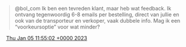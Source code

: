 > @bol\_com Ik ben een tevreden klant, maar heb wat feedback\. Ik ontvang tegenwoordig 6\-8 emails per bestelling, direct van jullie en ook van de transporteur en verkoper, vaak dubbele info\. Mag ik een “voorkeursoptie” voor wat minder?

<img src="../../media/tweet.ico" width="12" /> [Thu Jan 05 11:55:02 +0000 2023](https://twitter.com/DromerDenker/status/1610968112181960704)